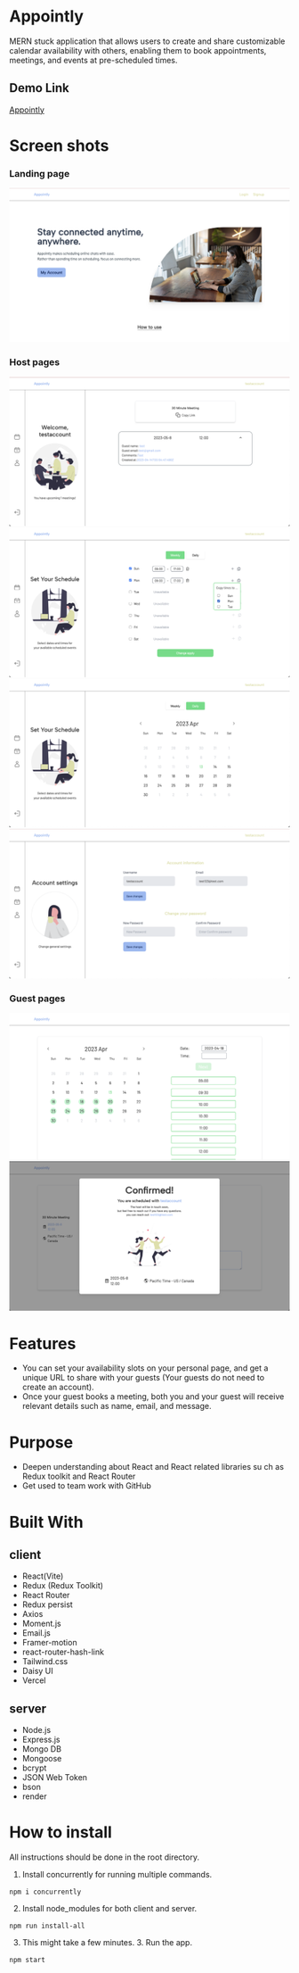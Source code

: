 # Appointly

MERN stuck application that allows users to create and share customizable calendar availability with others, enabling them to book appointments, meetings, and events at pre-scheduled times.

## Demo Link

[Appointly](https://appointly-mtg.vercel.app)

# Screen shots

### Landing page
  ![Top image](./ReadmeImg/LP-top.png)

### Host pages
  ![mypage](./ReadmeImg/mypage.png)
  ![availability1](./ReadmeImg/availability.png)
  ![availability2](./ReadmeImg/availability2.png)
  ![setting](./ReadmeImg/setting.png)

### Guest pages
  ![guestcalendar](./ReadmeImg/guestcalendar.png)
  ![confirm](./ReadmeImg/confirm.png)


# Features

- You can set your availability slots on your personal page, and get a unique URL to share with your guests (Your guests do not need to create an account).
- Once your guest books a meeting, both you and your guest will receive relevant details such as name, email, and message.

# Purpose

- Deepen understanding about React and React related libraries su ch as Redux toolkit and React Router
- Get used to team work with GitHub


# Built With

## client

- React(Vite)
- Redux (Redux Toolkit)
- React Router
- Redux persist
- Axios
- Moment.js
- Email.js
- Framer-motion
- react-router-hash-link
- Tailwind.css
- Daisy UI
- Vercel

## server

- Node.js
- Express.js
- Mongo DB
- Mongoose
- bcrypt
- JSON Web Token
- bson
- render


# How to install

All instructions should be done in the root directory.

1. Install concurrently for running multiple commands.

```
npm i concurrently
```

2. Install node_modules for both client and server.

```
npm run install-all
```

3. This might take a few minutes. 3. Run the app.

```
npm start
```
